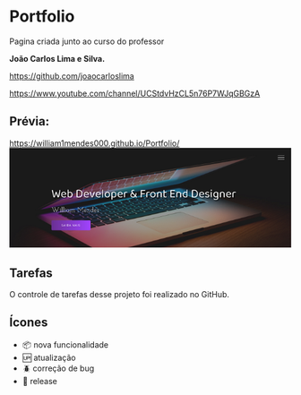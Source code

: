 # Portfolio

Pagina criada junto ao curso do professor 

**João Carlos Lima e Silva.**


https://github.com/joaocarloslima


https://www.youtube.com/channel/UCStdvHzCL5n76P7WJqGBGzA


 ## Prévia:
https://william1mendes000.github.io/Portfolio/
 ![designe](https://github.com/william1mendes000/Portfolio/blob/main/img/readme.png)

 ## Tarefas 

 O controle de tarefas desse projeto foi realizado no GitHub.

 ## Ícones

 - :package: nova funcionalidade
 - :up: atualização
 - :beetle: correção de bug
 - :checkered_flag: release
